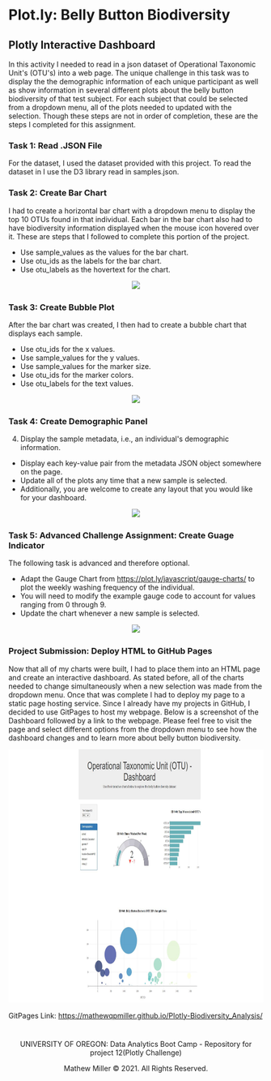 # Plot.ly: Belly Button Biodiversity

## Plotly Interactive Dashboard

In this activity I needed to read in a json dataset of Operational Taxonomic Unit's (OTU's) into a web page. The unique challenge in this task was to display the the demographic information of each unique participant as well as show information in several different plots about the belly button biodiversity of that test subject.  For each subject that could be selected from a dropdown menu, all of the plots needed to updated with the selection.  Though these steps are not in order of completion, these are the steps I completed for this assignment.  

### Task 1: Read .JSON File  
For the dataset, I used the dataset provided with this project. To read the dataset in I use the D3 library read in samples.json.

### Task 2: Create Bar Chart
I had to create a horizontal bar chart with a dropdown menu to display the top 10 OTUs found in that individual. Each bar in the bar chart also had to have biodiversity information displayed when the mouse icon hovered over it. These are steps that I followed to complete this portion of the project.
* Use sample_values as the values for the bar chart.
* Use otu_ids as the labels for the bar chart.
* Use otu_labels as the hovertext for the chart.

<p align="center">
    <img src="https://github.com/mathewqpmiller/Plotly-Biodiversity_Analysis/blob/main/Images/my_bar_chart.JPG?raw=true" height ="350">
</p>

### Task 3: Create Bubble Plot
After the bar chart was created, I then had to create a bubble chart that displays each sample.
* Use otu_ids for the x values.
* Use sample_values for the y values.
* Use sample_values for the marker size.
* Use otu_ids for the marker colors.
* Use otu_labels for the text values.

<p align="center">
    <img src="https://github.com/mathewqpmiller/Plotly-Biodiversity_Analysis/blob/main/Images/my_bubble_plot.JPG?raw=true" height ="350">
</p>

### Task 4: Create Demographic Panel
4) Display the sample metadata, i.e., an individual's demographic information.
* Display each key-value pair from the metadata JSON object somewhere on the page.
* Update all of the plots any time that a new sample is selected.
* Additionally, you are welcome to create any layout that you would like for your dashboard.

<p align="center">
    <img src="https://github.com/mathewqpmiller/Plotly-Biodiversity_Analysis/blob/main/Images/my_demographics_panel.JPG?raw=true" height ="350">
</p>

### Task 5: Advanced Challenge Assignment: Create Guage Indicator
The following task is advanced and therefore optional.
* Adapt the Gauge Chart from https://plot.ly/javascript/gauge-charts/ to plot the weekly washing frequency of the individual.
* You will need to modify the example gauge code to account for values ranging from 0 through 9.
* Update the chart whenever a new sample is selected.

<p align="center">
    <img src="https://github.com/mathewqpmiller/Plotly-Biodiversity_Analysis/blob/main/Images/my_guage_indicator.JPG?raw=true" height ="300">
</p>

### Project Submission: Deploy HTML to GitHub Pages
Now that all of my charts were built, I had to place them into an HTML page and create an interactive dashboard. As stated before, all of the charts needed to change simultaneously when a new selection was made from the dropdown menu. Once that was complete I had to deploy my page to a static page hosting service. Since I already have my projects in GitHub, I decided to use GitPages to host my webpage.  Below is a screenshot of the Dashboard followed by a link to the webpage. Please feel free to visit the page and select different options from the dropdown menu to see how the dashboard changes and to learn more about belly button biodiversity.  

<p align="center">
    <img src="https://github.com/mathewqpmiller/Plotly-BiodiversityAnalysis/blob/main/Images/Dashboard.JPG?raw=true" height ="500">
</p>

GitPages Link: https://mathewqpmiller.github.io/Plotly-Biodiversity_Analysis/

#
#
<p align="center">
UNIVERSITY OF OREGON: Data Analytics Boot Camp - Repository for project 12(Plotly Challenge)
</p>
<p align="center">
Mathew Miller © 2021. All Rights Reserved.
</p>
